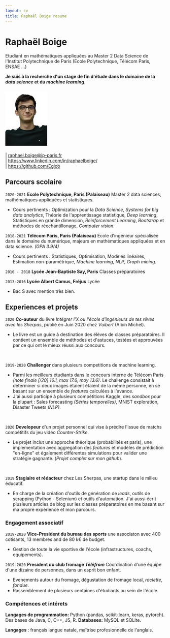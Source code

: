 ```yaml
---
layout: cv
title: Raphaël Boige resume
---
```


# Raphaël Boige


Etudiant en mathématiques appliquées au Master 2 Data Science de l'Institut Polytechnique de Paris (Ecole Polytechnique, Télécom Paris, ENSAE ...)

**Je suis à la recherche d'un stage de fin d'étude dans le domaine de la *data science* et du *machine learning*.**

### ![](photo_id.jpg)

<div id="webaddress">
| <a href="mailto:raphael.boige@ip-paris.fr">raphael.boige@ip-paris.fr</a>
<br>
| <a href="https://www.linkedin.com/in/raphaelboige/">https://www.linkedin.com/in/raphaelboige/</a> <br>| <a href="https://github.com/Egiob">https://github.com/Egiob</a>
</div>

## Parcours scolaire

`2020-2021`
__Ecole Polytechnique, Paris (Palaiseau)__  Master 2 data sciences, mathématiques appliquées et statistiques.

 - Cours pertinents : Optimization pour la *Data Science*, *Systems for big data analytics*, Théorie de l'apprentissage statistique, *Deep learning*, Statistiques en grande dimension, *Reinforcement Learning*, *Bootstrap* et méthodes de réechantillonage, *Computer vision*.

`2018-2021`
__Télécom Paris, Paris (Palaiseau)__ Ecole d'ingénieur spécialisée dans le domaine du numérique, majeurs en mathématiques appliquées et en data science. *(GPA 3.9/4)*

 - Cours pertinents : Statistiques, Optimisation, Modèles linéaires, Estimation non-paramétrique, *Machine learning*, *NLP*, *Graph mining*.


`2016 - 2018`
__Lycée Jean-Baptiste Say, Paris__ Classes préparatoires


`2013-2016`
__Lycée Albert Camus, Fréjus__ Lycée
 - Bac S avec mention très bien.

## Experiences et projets

`2020`
__Co-auteur__ du livre *Intégrer l'X ou l'école d'ingénieurs de tes rêves avec les Sherpas*, publié en Juin 2020 chez *Vuibert* (Albin Michel).
- Le livre est un guide à destination des élèves de classes préparatoires. Il contient un ensemble de méthodes et d'astuces, testées et approuvées par ce qui ont le mieux réussi aux concours.
<br>

`2019-2020`
__Challenger__ dans plusieurs competitions de machine learning.
- Parmi les meilleurs étudiants dans le concours interne de Télécom Paris *(note finale [/20] 16.1, max 17.6, moy 13.6)*. Le challenge consistait à determiner si deux images étaient étaient de la même personne, en se basant sur un ensemble de *features* calculées à l'avance.
- J'ai aussi participé à plusieurs compétitions Kaggle, des *sandbox* pour la plupart : Sales forecasting *(Séries temporelles)*, MNIST exploration, Disaster Tweets *(NLP)*.
<br>

`2020`
__Developeur__ d'un projet personnel qui vise à prédire l'issue de matchs compétitifs du jeu vidéo *Counter-Strike*.
- Le projet inclut une approche théorique (probabilités et paris), une implementation avec aggregation des *features* et modèles de prédiction "en-ligne" et également différentes simulations pour valider une stratégie gagnante. (*Projet complet sur mon github*).
<br>

`2019`
__Stagiaire et rédacteur__ chez Les Sherpas, une startup dans le milieu éducatif.
- En charge de la création d'outils de génération de *leads*, outils de scrapping (Python - Selenium) et outils d'automation. J'ai aussi écrit plusieurs articles de blog sur les classes préparatoires en me basant sur ma propre expérience et mon parcours.

### Engagement associatif

`2019-2020`
__Vice-President du bureau des sports__ une associaton avec 400 cotisants, 13 membres and de 80 k€ de budget.
- Gestion de toute la vie sportive de l'école (infrastructures, coachs, equipements).

`2019-2020`
__President du club fromage *Téléfrom*__ Coordination d'une équipe d'une dizaine de personnes, dans un esprit bon enfant.
- Evenements autour du fromage, dégustation de fromage local, *raclette*, *fondue*.
- Rassemblement de plusieurs centaines d'étudiants au sein de l'école.



### Compétences et intérets

__Langages de programmation:__ Python (pandas, scikit-learn, keras, pytorch). Des bases de Java, C, C++, JS, R.
__Databases:__ MySQL et SQLite.

__Langages__ : français langue natale, maîtrise profesionnelle de l'anglais.
